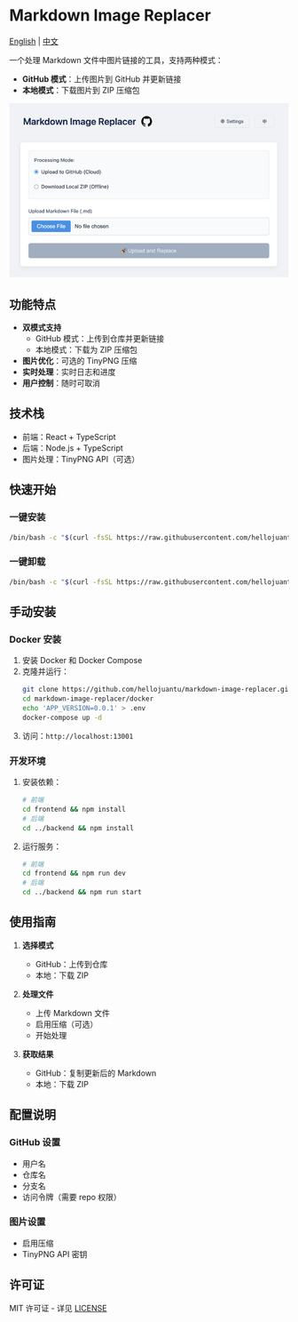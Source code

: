 # Markdown Image Replacer

[English](README.md) | [中文](README.zh-CN.md)

一个处理 Markdown 文件中图片链接的工具，支持两种模式：
- **GitHub 模式**：上传图片到 GitHub 并更新链接
- **本地模式**：下载图片到 ZIP 压缩包

![index.png](demo/index.png)

## 功能特点
- **双模式支持**
  - GitHub 模式：上传到仓库并更新链接
  - 本地模式：下载为 ZIP 压缩包
- **图片优化**：可选的 TinyPNG 压缩
- **实时处理**：实时日志和进度
- **用户控制**：随时可取消

## 技术栈
- 前端：React + TypeScript
- 后端：Node.js + TypeScript
- 图片处理：TinyPNG API（可选）

## 快速开始

### 一键安装
```bash
/bin/bash -c "$(curl -fsSL https://raw.githubusercontent.com/hellojuantu/markdown-image-replacer/refs/heads/main/docker/install_run.sh)"
```

### 一键卸载
```bash
/bin/bash -c "$(curl -fsSL https://raw.githubusercontent.com/hellojuantu/markdown-image-replacer/refs/heads/main/docker/uninstall.sh)"
```

## 手动安装

### Docker 安装
1. 安装 Docker 和 Docker Compose
2. 克隆并运行：
   ```bash
   git clone https://github.com/hellojuantu/markdown-image-replacer.git
   cd markdown-image-replacer/docker
   echo 'APP_VERSION=0.0.1' > .env
   docker-compose up -d
   ```
3. 访问：`http://localhost:13001`

### 开发环境
1. 安装依赖：
   ```bash
   # 前端
   cd frontend && npm install
   # 后端
   cd ../backend && npm install
   ```
2. 运行服务：
   ```bash
   # 前端
   cd frontend && npm run dev
   # 后端
   cd ../backend && npm run start
   ```

## 使用指南
1. **选择模式**
   - GitHub：上传到仓库
   - 本地：下载 ZIP

2. **处理文件**
   - 上传 Markdown 文件
   - 启用压缩（可选）
   - 开始处理

3. **获取结果**
   - GitHub：复制更新后的 Markdown
   - 本地：下载 ZIP

## 配置说明

### GitHub 设置
- 用户名
- 仓库名
- 分支名
- 访问令牌（需要 repo 权限）

### 图片设置
- 启用压缩
- TinyPNG API 密钥

## 许可证

MIT 许可证 - 详见 [LICENSE](LICENSE)